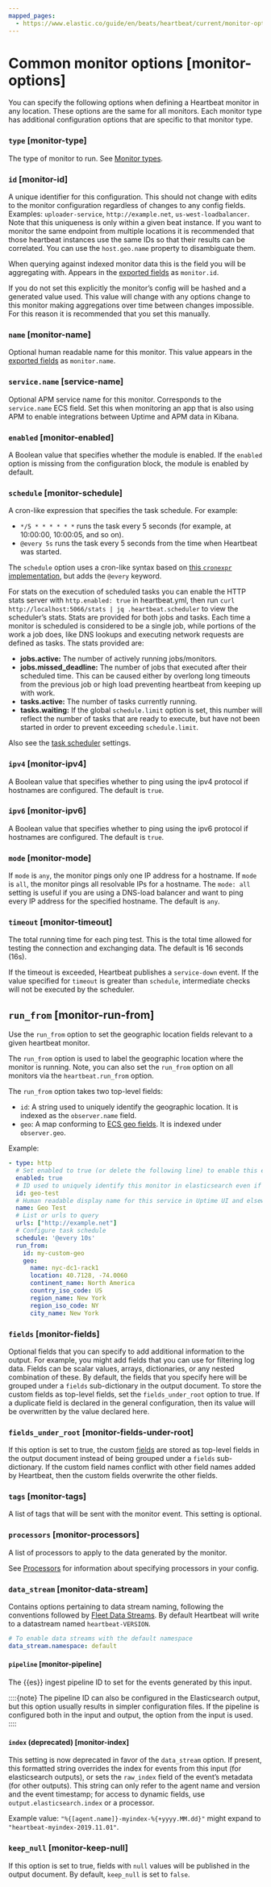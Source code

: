 ```yaml
---
mapped_pages:
  - https://www.elastic.co/guide/en/beats/heartbeat/current/monitor-options.html
---
```


# Common monitor options [monitor-options]

You can specify the following options when defining a Heartbeat monitor in any location. These options are the same for all monitors. Each monitor type has additional configuration options that are specific to that monitor type.


### `type` [monitor-type]

The type of monitor to run. See [Monitor types](/reference/heartbeat/configuration-heartbeat-options.md#monitor-types).


### `id` [monitor-id]

A unique identifier for this configuration. This should not change with edits to the monitor configuration regardless of changes to any config fields. Examples: `uploader-service`, `http://example.net`, `us-west-loadbalancer`. Note that this uniqueness is only within a given beat instance. If you want to monitor the same endpoint from multiple locations it is recommended that those heartbeat instances use the same IDs so that their results can be correlated. You can use the `host.geo.name` property to disambiguate them.

When querying against indexed monitor data this is the field you will be aggregating with. Appears in the [exported fields](/reference/heartbeat/exported-fields.md) as `monitor.id`.

If you do not set this explicitly the monitor’s config will be hashed and a generated value used. This value will change with any options change to this monitor making aggregations over time between changes impossible. For this reason it is recommended that you set this manually.


### `name` [monitor-name]

Optional human readable name for this monitor. This value appears in the [exported fields](/reference/heartbeat/exported-fields.md) as `monitor.name`.


### `service.name` [service-name]

Optional APM service name for this monitor. Corresponds to the `service.name` ECS field. Set this when monitoring an app that is also using APM to enable integrations between Uptime and APM data in Kibana.


### `enabled` [monitor-enabled]

A Boolean value that specifies whether the module is enabled. If the `enabled` option is missing from the configuration block, the module is enabled by default.


### `schedule` [monitor-schedule]

A cron-like expression that specifies the task schedule. For example:

* `*/5 * * * * * *` runs the task every 5 seconds (for example, at 10:00:00, 10:00:05, and so on).
* `@every 5s` runs the task every 5 seconds from the time when Heartbeat was started.

The `schedule` option uses a cron-like syntax based on [this `cronexpr` implementation](https://github.com/gorhill/cronexpr#implementation), but adds the `@every` keyword.

For stats on the execution of scheduled tasks you can enable the HTTP stats server with `http.enabled: true` in heartbeat.yml, then run `curl http://localhost:5066/stats | jq .heartbeat.scheduler` to view the scheduler’s stats. Stats are provided for both jobs and tasks. Each time a monitor is scheduled is considered to be a single job, while portions of the work a job does, like DNS lookups and executing network requests are defined as tasks. The stats provided are:

* **jobs.active:** The number of actively running jobs/monitors.
* **jobs.missed_deadline:** The number of jobs that executed after their scheduled time. This can be caused either by overlong long timeouts from the previous job or high load preventing heartbeat from keeping up with work.
* **tasks.active:** The number of tasks currently running.
* **tasks.waiting:** If the global `schedule.limit` option is set, this number will reflect the number of tasks that are ready to execute, but have not been started in order to prevent exceeding `schedule.limit`.

Also see the [task scheduler](/reference/heartbeat/monitors-scheduler.md) settings.


### `ipv4` [monitor-ipv4]

A Boolean value that specifies whether to ping using the ipv4 protocol if hostnames are configured. The default is `true`.


### `ipv6` [monitor-ipv6]

A Boolean value that specifies whether to ping using the ipv6 protocol if hostnames are configured. The default is `true`.


### `mode` [monitor-mode]

If `mode` is `any`, the monitor pings only one IP address for a hostname. If `mode` is `all`, the monitor pings all resolvable IPs for a hostname. The `mode: all` setting is useful if you are using a DNS-load balancer and want to ping every IP address for the specified hostname. The default is `any`.


### `timeout` [monitor-timeout]

The total running time for each ping test. This is the total time allowed for testing the connection and exchanging data. The default is 16 seconds (16s).

If the timeout is exceeded, Heartbeat publishes a `service-down` event. If the value specified for `timeout` is greater than `schedule`, intermediate checks will not be executed by the scheduler.


## `run_from` [monitor-run-from]

Use the `run_from` option to set the geographic location fields relevant to a given heartbeat monitor.

The `run_from` option is used to label the geographic location where the monitor is running. Note, you can also set the `run_from` option on all monitors via the `heartbeat.run_from` option.

The `run_from` option takes two top-level fields:

* `id`: A string used to uniquely identify the geographic location. It is indexed as the `observer.name` field.
* `geo`: A map conforming to [ECS geo fields](ecs://docs/reference/ecs-geo.md). It is indexed under `observer.geo`.

Example:

```yaml
- type: http
  # Set enabled to true (or delete the following line) to enable this example monitor
  enabled: true
  # ID used to uniquely identify this monitor in elasticsearch even if the config changes
  id: geo-test
  # Human readable display name for this service in Uptime UI and elsewhere
  name: Geo Test
  # List or urls to query
  urls: ["http://example.net"]
  # Configure task schedule
  schedule: '@every 10s'
  run_from:
    id: my-custom-geo
    geo:
      name: nyc-dc1-rack1
      location: 40.7128, -74.0060
      continent_name: North America
      country_iso_code: US
      region_name: New York
      region_iso_code: NY
      city_name: New York
```


### `fields` [monitor-fields]

Optional fields that you can specify to add additional information to the output. For example, you might add fields that you can use for filtering log data. Fields can be scalar values, arrays, dictionaries, or any nested combination of these. By default, the fields that you specify here will be grouped under a `fields` sub-dictionary in the output document. To store the custom fields as top-level fields, set the `fields_under_root` option to true. If a duplicate field is declared in the general configuration, then its value will be overwritten by the value declared here.


### `fields_under_root` [monitor-fields-under-root]

If this option is set to true, the custom [fields](#monitor-fields) are stored as top-level fields in the output document instead of being grouped under a `fields` sub-dictionary. If the custom field names conflict with other field names added by Heartbeat, then the custom fields overwrite the other fields.


### `tags` [monitor-tags]

A list of tags that will be sent with the monitor event. This setting is optional.


### `processors` [monitor-processors]

A list of processors to apply to the data generated by the monitor.

See [Processors](/reference/heartbeat/filtering-enhancing-data.md) for information about specifying processors in your config.


### `data_stream` [monitor-data-stream]

Contains options pertaining to data stream naming, following the conventions followed by [Fleet Data Streams](docs-content://reference/ingestion-tools/fleet/data-streams.md). By default Heartbeat will write to a datastream named `heartbeat-VERSION`.

```yaml
# To enable data streams with the default namespace
data_stream.namespace: default
```


#### `pipeline` [monitor-pipeline]

The {{es}} ingest pipeline ID to set for the events generated by this input.

::::{note}
The pipeline ID can also be configured in the Elasticsearch output, but this option usually results in simpler configuration files. If the pipeline is configured both in the input and output, the option from the input is used.
::::



#### `index` (deprecated) [monitor-index]

This setting is now deprecated in favor of the `data_stream` option. If present, this formatted string overrides the index for events from this input (for elasticsearch outputs), or sets the `raw_index` field of the event’s metadata (for other outputs). This string can only refer to the agent name and version and the event timestamp; for access to dynamic fields, use `output.elasticsearch.index` or a processor.

Example value: `"%{[agent.name]}-myindex-%{+yyyy.MM.dd}"` might expand to `"heartbeat-myindex-2019.11.01"`.


### `keep_null` [monitor-keep-null]

If this option is set to true, fields with `null` values will be published in the output document. By default, `keep_null` is set to `false`.
